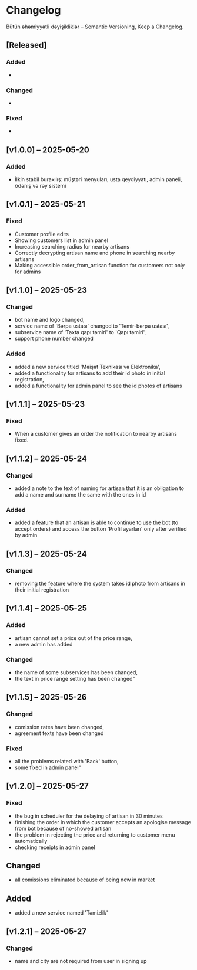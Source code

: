 # Changelog
Bütün əhəmiyyətli dəyişikliklər – Semantic Versioning, Keep a Changelog.

## [Released]

### Added
- 

### Changed
- 

### Fixed
- 

## [v1.0.0] – 2025-05-20
### Added
- İlkin stabil buraxılış: müştəri menyuları, usta qeydiyyatı, admin paneli, ödəniş və rəy sistemi

## [v1.0.1] – 2025-05-21
### Fixed
- Customer profile edits
- Showing customers list in admin panel
- Increasing searching radius for nearby artisans
- Correctly decrypting artisan name and phone in searching nearby artisans
- Making accessible order_from_artisan function for customers not only for admins

## [v1.1.0] – 2025-05-23
### Changed
- bot name and logo changed,
- service name of 'Bərpa ustası' changed to 'Təmir-bərpa ustası',
- subservice name of 'Taxta qapı təmiri' to 'Qapı təmiri',
- support phone number changed

### Added
- added a new service titled 'Məişət Texnikası və Elektronika',
- added a functionality for artisans to add their id photo in initial registration,
- added a functionality for admin panel to see the id photos of artisans

## [v1.1.1] – 2025-05-23
### Fixed
- When a customer gives an order the notification to nearby artisans fixed.

## [v1.1.2] – 2025-05-24
### Changed
- added a note to the text of naming for artisan that it is an obligation to add a name and surname the same with the ones in id

### Added
- added a feature that an artisan is able to continue to use the bot (to accept orders) and access the button 'Profil ayarları' only after verified by admin

## [v1.1.3] – 2025-05-24
### Changed
- removing the feature where the system takes id photo from artisans in their initial registration

## [v1.1.4] – 2025-05-25
### Added
- artisan cannot set a price out of the price range, 
- a new admin has added

### Changed
- the name of some subservices has been changed, 
- the text in price range setting has been changed"
  
## [v1.1.5] – 2025-05-26
### Changed 
- comission rates have been changed,
- agreement texts have been changed
  
### Fixed
- all the problems related with 'Back' button,
- some fixed in admin panel"

## [v1.2.0] – 2025-05-27
### Fixed
- the bug in scheduler for the delaying of artisan in 30 minutes
- finishing the order in which the customer accepts an apologise message from bot because of no-showed artisan
- the problem in rejecting the price and returning to customer menu automatically
- checking receipts in admin panel

## Changed
- all comissions eliminated because of being new in market

## Added
- added a new service named 'Təmizlik'

## [v1.2.1] – 2025-05-27
### Changed
- name and city are not required from user in signing up
